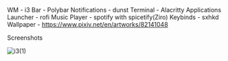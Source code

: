 WM - i3
Bar - Polybar
Notifications - dunst
Terminal - Alacritty
Applications Launcher - rofi
Music Player - spotify with spicetify(Ziro)
Keybinds - sxhkd
Wallpaper - https://www.pixiv.net/en/artworks/82141048






Screenshots

![i3(1)](https://user-images.githubusercontent.com/99406142/177038732-4b1472e3-f657-4f4b-8822-78ecc91cd2b4.png)

